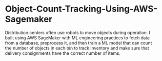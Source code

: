 # Object-Count-Tracking-Using-AWS-Sagemaker
Distribution centers often use robots to move objects during operation. I built using AWS SageMaker with ML engineering practices to fetch data from a database, preprocess it, and then train a ML model that can count the number of objects in each bin to track inventory and make sure that delivery consignments have the correct number of items.
